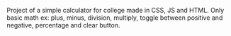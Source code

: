 Project of a simple calculator for college made in CSS, JS and HTML.
Only basic math ex: plus, minus, division, multiply, toggle between positive and negative, percentage and clear button.
